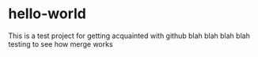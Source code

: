 # hello-world
This is a test project for getting acquainted with github 
blah blah blah blah testing to see how merge works
